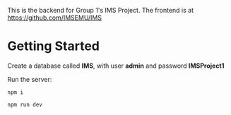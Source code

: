 This is the backend for Group 1's IMS Project. 
The frontend is at https://github.com/IMSEMU/IMS

# Getting Started
Create a database called **IMS**, with user **admin** and password **IMSProject1**

Run the server:
```
npm i

npm run dev
```

